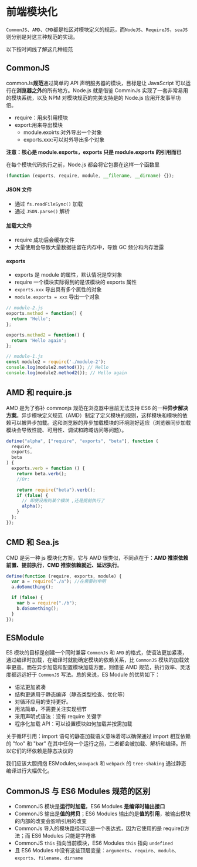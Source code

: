 # 前端模块化

`CommonJS`、`AMD`、`CMD`都是社区对模块定义的规范，而`NodeJS`、`RequireJS`，`seaJS`则分别是对这三种规范的实现。

以下按时间线了解这几种规范

## CommonJS

commonJs**规范**通过简单的 API 声明服务器的模块，目标是让 JavaScript 可以运行在**浏览器之外**的所有地方。Node.js 就是借鉴 ComminJs 实现了一套非常易用的模块系统，以及 NPM 对模块规范的完美支持是的 Node.js 应用开发事半功倍。

- require：用来引用模块
- export:用来导出模块
  - module.exoirts:对外导出一个对象
  - exports.xxx:可以对外导出多个对象

**注意：核心是 module.exports，exports 只是 module.exports 的引用而已**

在每个模块代码执行之前，Node.js 都会将它包裹在这样一个函数里

```js
(function (exports, require, module, __filename, __dirname) {});
```

#### JSON 文件

- 通过  `fs.readFileSync()` 加载
- 通过 `JSON.parse()` 解析

#### 加载大文件

- require 成功后会缓存文件
- 大量使用会导致大量数据驻留在内存中，导致 GC 频分和内存泄露

#### exports

- exports 是 module 的属性，默认情况是空对象
- require 一个模块实际得到的是该模块的 exports 属性
- `exports.xxx` 导出具有多个属性的对象
- `module.exports = xxx` 导出一个对象

```js
// module-2.js
exports.method = function() {
  return 'Hello';
};

exports.method2 = function() {
  return 'Hello again';
};

// module-1.js
const module2 = require('./module-2');
console.log(module2.method()); // Hello
console.log(module2.method2()); // Hello again
```



## AMD 和 require.js

AMD 是为了弥补 commonjs 规范在浏览器中目前无法支持 ES6 的一种**异步解决方案**。异步模块定义规范（AMD）制定了定义模块的规则，这样模块和模块的依赖可以被异步加载。这和浏览器的异步加载模块的环境刚好适应（浏览器同步加载模块会导致性能、可用性、调试和跨域访问等问题）。

```js
define("alpha", ["require", "exports", "beta"], function (
  require,
  exports,
  beta
) {
  exports.verb = function () {
    return beta.verb();
    //Or:

    return require("beta").verb();
    if (false) {
      // 即便没用到某个模块 ,还是提前执行了
      alpha();
    }
  };
});
```

## CMD 和 Sea.js

CMD 是另一种 js 模块化方案，它与 AMD 很类似，不同点在于：**AMD 推崇依赖前置、提前执行**，**CMD 推崇依赖就近、延迟执行**。

```js
define(function (require, exports, module) {
  var a = require("./a"); //在需要时申明
  a.doSomething();

  if (false) {
    var b = require("./b");
    b.doSomething();
  }
});
```

## ESModule

ES 模块的目标是创建一个同时兼容 `CommonJs` 和 `AMD` 的格式，使语法更加紧凑，通过编译时加载，在编译时就能确定模块的依赖关系，比 `CommonJS` 模块的加载效率更高。而在异步加载和配置模块加载方面，则借鉴 AMD 规范，执行效率、灵活度都远远好于 `CommonJS` 写法。总的来说，ES Module 的优势如下：

- 语法更加紧凑
- 结构更适用于静态编译（静态类型检查、优化等）
- 对循环应用的支持更好。
- 用法简单，不需要关注实现细节
- 采用声明式语法：没有 require 关键字
- 程序化加载 API：可以设置模块如何加载并按需加载

关于循环引用：import 语句的静态加载语义意味着可以确保通过 import 相互依赖的 "foo" 和 "bar" 在其中任何一个运行之前，二者都会被加载、解析和编译。所以它们的环依赖是静态决议的

我们应该大胆拥抱 ESModules,`snowpack` 和 `webpack` 的 `tree-shaking` 通过静态编译进行大幅优化。

## **CommonJS 与 ES6 Modules 规范的区别**

- CommonJS 模块是**运行时加载**，ES6 Modules **是编译时输出接口**
- CommonJS 输出是**值的拷贝**；ES6 Modules 输出的是**值的引用**，被输出模块的内部的改变会影响引用的改变
- CommonJs 导入的模块路径可以是一个表达式，因为它使用的是 require()方法；而 ES6 Modules 只能是字符串
- CommonJS `this` 指向当前模块，ES6 Modules `this` 指向 `undefined`
- 且 ES6 Modules 中没有这些顶层变量：`arguments`、`require`、`module`、`exports`、`filename`、`dirname`

